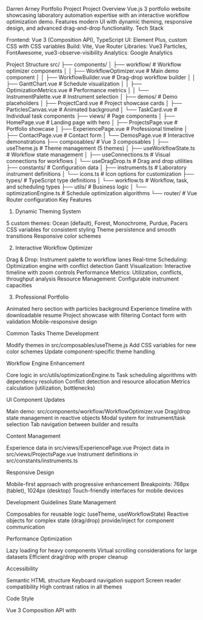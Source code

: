 Darren Arney Portfolio Project
Project Overview
Vue.js 3 portfolio website showcasing laboratory automation expertise with an interactive workflow optimization demo. Features modern UI with dynamic theming, responsive design, and advanced drag-and-drop functionality.
Tech Stack

Frontend: Vue 3 (Composition API), TypeScript
UI: Element Plus, custom CSS with CSS variables
Build: Vite, Vue Router
Libraries: Vue3 Particles, FontAwesome, vue3-observe-visibility
Analytics: Google Analytics

Project Structure
src/
├── components/
│   ├── workflow/              # Workflow optimizer components
│   │   ├── WorkflowOptimizer.vue    # Main demo component
│   │   ├── WorkflowBuilder.vue      # Drag-drop workflow builder
│   │   ├── GanttChart.vue          # Schedule visualization
│   │   ├── OptimizationMetrics.vue  # Performance metrics
│   │   └── InstrumentPalette.vue   # Instrument selection
│   ├── demos/                 # Demo placeholders
│   ├── ProjectCard.vue        # Project showcase cards
│   ├── ParticlesCanvas.vue    # Animated background
│   └── TaskCard.vue          # Individual task components
├── views/                     # Page components
│   ├── HomePage.vue          # Landing page with hero
│   ├── ProjectsPage.vue      # Portfolio showcase
│   ├── ExperiencePage.vue    # Professional timeline
│   ├── ContactPage.vue       # Contact form
│   └── DemosPage.vue         # Interactive demonstrations
├── composables/              # Vue 3 composables
│   ├── useTheme.js          # Theme management (5 themes)
│   ├── useWorkflowState.ts  # Workflow state management
│   ├── useConnections.ts    # Visual connections for workflows
│   └── useDragDrop.ts       # Drag and drop utilities
├── constants/               # Configuration data
│   ├── instruments.ts       # Laboratory instrument definitions
│   └── icons.ts            # Icon options for customization
├── types/                   # TypeScript type definitions
│   └── workflow.ts         # Workflow, task, and scheduling types
├── utils/                   # Business logic
│   └── optimizationEngine.ts # Schedule optimization algorithms
└── router/                  # Vue Router configuration
Key Features
1. Dynamic Theming System

5 custom themes: Ocean (default), Forest, Monochrome, Purdue, Pacers
CSS variables for consistent styling
Theme persistence and smooth transitions
Responsive color schemes

2. Interactive Workflow Optimizer

Drag & Drop: Instrument palette to workflow lanes
Real-time Scheduling: Optimization engine with conflict detection
Gantt Visualization: Interactive timeline with zoom controls
Performance Metrics: Utilization, conflicts, throughput analysis
Resource Management: Configurable instrument capacities

3. Professional Portfolio

Animated hero section with particles background
Experience timeline with downloadable resume
Project showcase with filtering
Contact form with validation
Mobile-responsive design

Common Tasks
Theme Development

Modify themes in src/composables/useTheme.js
Add CSS variables for new color schemes
Update component-specific theme handling

Workflow Engine Enhancement

Core logic in src/utils/optimizationEngine.ts
Task scheduling algorithms with dependency resolution
Conflict detection and resource allocation
Metrics calculation (utilization, bottlenecks)

UI Component Updates

Main demo: src/components/workflow/WorkflowOptimizer.vue
Drag/drop state management in reactive objects
Modal system for instrument/task selection
Tab navigation between builder and results

Content Management

Experience data in src/views/ExperiencePage.vue
Project data in src/views/ProjectsPage.vue
Instrument definitions in src/constants/instruments.ts

Responsive Design

Mobile-first approach with progressive enhancement
Breakpoints: 768px (tablet), 1024px (desktop)
Touch-friendly interfaces for mobile devices

Development Guidelines
State Management

Composables for reusable logic (useTheme, useWorkflowState)
Reactive objects for complex state (drag/drop)
provide/inject for component communication

Performance Optimization

Lazy loading for heavy components
Virtual scrolling considerations for large datasets
Efficient drag/drop with proper cleanup

Accessibility

Semantic HTML structure
Keyboard navigation support
Screen reader compatibility
High contrast ratios in all themes

Code Style

Vue 3 Composition API with <script setup>
TypeScript for type safety
Modular CSS with scoped styles
Consistent naming conventions

Deployment Configuration

Vite build optimization
Manual chunk splitting for vendors
History API fallback for SPA routing
Google Analytics integration

Known Issues & Limitations

Storage: No localStorage in Claude.ai artifacts environment
Performance: Complex calculations may need optimization for very large workflows
Browser Support: Modern browsers only (ES6+ features)

